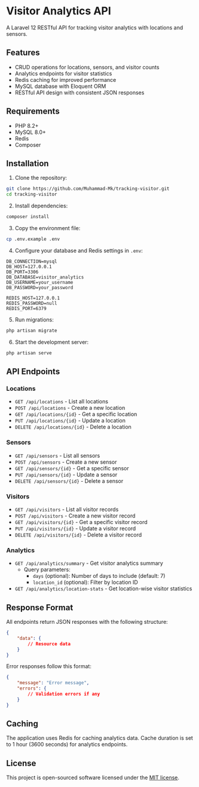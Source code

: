 # Visitor Analytics API

A Laravel 12 RESTful API for tracking visitor analytics with locations and sensors.

## Features

- CRUD operations for locations, sensors, and visitor counts
- Analytics endpoints for visitor statistics
- Redis caching for improved performance
- MySQL database with Eloquent ORM
- RESTful API design with consistent JSON responses

## Requirements

- PHP 8.2+
- MySQL 8.0+
- Redis
- Composer

## Installation

1. Clone the repository:
```bash
git clone https://github.com/Muhammad-Mk/tracking-visitor.git
cd tracking-visitor
```

2. Install dependencies:
```bash
composer install
```

3. Copy the environment file:
```bash
cp .env.example .env
```

4. Configure your database and Redis settings in `.env`:
```
DB_CONNECTION=mysql
DB_HOST=127.0.0.1
DB_PORT=3306
DB_DATABASE=visitor_analytics
DB_USERNAME=your_username
DB_PASSWORD=your_password

REDIS_HOST=127.0.0.1
REDIS_PASSWORD=null
REDIS_PORT=6379
```

5. Run migrations:
```bash
php artisan migrate
```

6. Start the development server:
```bash
php artisan serve
```

## API Endpoints

### Locations

- `GET /api/locations` - List all locations
- `POST /api/locations` - Create a new location
- `GET /api/locations/{id}` - Get a specific location
- `PUT /api/locations/{id}` - Update a location
- `DELETE /api/locations/{id}` - Delete a location

### Sensors

- `GET /api/sensors` - List all sensors
- `POST /api/sensors` - Create a new sensor
- `GET /api/sensors/{id}` - Get a specific sensor
- `PUT /api/sensors/{id}` - Update a sensor
- `DELETE /api/sensors/{id}` - Delete a sensor

### Visitors

- `GET /api/visitors` - List all visitor records
- `POST /api/visitors` - Create a new visitor record
- `GET /api/visitors/{id}` - Get a specific visitor record
- `PUT /api/visitors/{id}` - Update a visitor record
- `DELETE /api/visitors/{id}` - Delete a visitor record

### Analytics

- `GET /api/analytics/summary` - Get visitor analytics summary
  - Query parameters:
    - `days` (optional): Number of days to include (default: 7)
    - `location_id` (optional): Filter by location ID
- `GET /api/analytics/location-stats` - Get location-wise visitor statistics

## Response Format

All endpoints return JSON responses with the following structure:

```json
{
    "data": {
        // Resource data
    }
}
```

Error responses follow this format:

```json
{
    "message": "Error message",
    "errors": {
        // Validation errors if any
    }
}
```

## Caching

The application uses Redis for caching analytics data. Cache duration is set to 1 hour (3600 seconds) for analytics endpoints.

## License

This project is open-sourced software licensed under the [MIT license](https://opensource.org/licenses/MIT).
